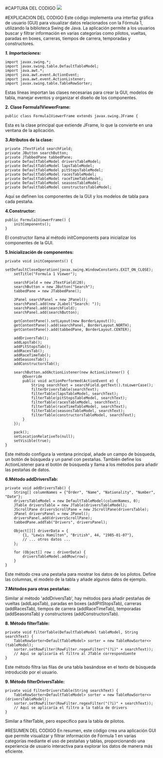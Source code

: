 #CAPTURA DEL CODIGO
![](https://i.ibb.co/KzsGhWR/21.png)

#EXPLICACION DEL CODIGO
Este código implementa una interfaz gráfica de usuario (GUI) para visualizar datos relacionados con la Fórmula 1, utilizando la biblioteca Swing de Java. La aplicación permite a los usuarios buscar y filtrar información en varias categorías como pilotos, vueltas, paradas en boxes, carreras, tiempos de carrera, temporadas y constructores.

***1. Importaciones:***

	import javax.swing.*;
	import javax.swing.table.DefaultTableModel;
	import java.awt.*;
	import java.awt.event.ActionEvent;
	import java.awt.event.ActionListener;
	import javax.swing.table.TableRowSorter;

Estas líneas importan las clases necesarias para crear la GUI, modelos de 		tabla, manejar eventos y organizar el diseño de los componentes.


**2. Clase Formula1ViewerFrame:**

	public class Formula1ViewerFrame extends javax.swing.JFrame {

Esta es la clase principal que extiende JFrame, lo que la convierte en una ventana de la aplicación.


**3.Atributos de la clase:**

	private JTextField searchField;
	private JButton searchButton;
	private JTabbedPane tabbedPane;
	private DefaultTableModel driversTableModel;
	private DefaultTableModel lapsTableModel;
	private DefaultTableModel pitStopsTableModel;
	private DefaultTableModel racesTableModel;
	private DefaultTableModel raceTimeTableModel;
	private DefaultTableModel seasonsTableModel;
	private DefaultTableModel constructorsTableModel;

Aquí se definen los componentes de la GUI y los modelos de tabla para cada pestaña.

**4.Constructor:**

	public Formula1ViewerFrame() {
    	initComponents();
	}

El constructor llama al método initComponents para inicializar los componentes de la GUI.

**5.Inicialización de componentes:**

	private void initComponents() {
    	setDefaultCloseOperation(javax.swing.WindowConstants.EXIT_ON_CLOSE);
	    setTitle("Formula 1 Viewer");

    	searchField = new JTextField(20);
    	searchButton = new JButton("Search");
    	tabbedPane = new JTabbedPane();

    	JPanel searchPanel = new JPanel();
    	searchPanel.add(new JLabel("Search: "));
    	searchPanel.add(searchField);
    	searchPanel.add(searchButton);

    	getContentPane().setLayout(new BorderLayout());
    	getContentPane().add(searchPanel, BorderLayout.NORTH);
    	getContentPane().add(tabbedPane, BorderLayout.CENTER);

    	addDriversTab();
    	addLapsTab();
    	addPitStopsTab();
    	addRacesTab();
    	addRaceTimeTab();
    	addSeasonsTab();
    	addConstructorsTab();

    	searchButton.addActionListener(new ActionListener() {
        	@Override
        	public void actionPerformed(ActionEvent e) {
            	String searchText = searchField.getText().toLowerCase();
            	filterDriversTable(searchText);
            	filterTable(lapsTableModel, searchText);
            	filterTable(pitStopsTableModel, searchText);
            	filterTable(racesTableModel, searchText);
            	filterTable(raceTimeTableModel, searchText);
            	filterTable(seasonsTableModel, searchText);
            	filterTable(constructorsTableModel, searchText);
        	}
    	});

    	pack();
    	setLocationRelativeTo(null);
    	setVisible(true);
	}


Este método configura la ventana principal, añade un campo de búsqueda, un botón de búsqueda y un panel con pestañas. También define los ActionListener para el botón de búsqueda y llama a los métodos para añadir las pestañas de datos.

**6.Método addDriversTab:**

	private void addDriversTab() {
    	String[] columnNames = {"Order", "Name", "Nationality", "Number", "Date"};
    	driversTableModel = new DefaultTableModel(columnNames, 0);
    	JTable driversTable = new JTable(driversTableModel);
    	JScrollPane driversScrollPane = new JScrollPane(driversTable);
    	JPanel driversPanel = new JPanel();
    	driversPanel.add(driversScrollPane);
    	tabbedPane.addTab("Drivers", driversPanel);

    	Object[][] driverData = {
        	{1, "Lewis Hamilton", "British", 44, "1985-01-07"},
        	// ... otros datos ...
    	};

    	for (Object[] row : driverData) {
        	driversTableModel.addRow(row);
    	}
	}


Este método crea una pestaña para mostrar los datos de los pilotos. Define las columnas, el modelo de la tabla y añade algunos datos de ejemplo.


**7.Métodos para otras pestañas:**

Similar al método 'addDriversTab', hay métodos para añadir pestañas de vueltas (addLapsTab), paradas en boxes (addPitStopsTab), carreras (addRacesTab), tiempos de carrera (addRaceTimeTab), temporadas (addSeasonsTab) y constructores (addConstructorsTab).


**8. Método filterTable:**

	private void filterTable(DefaultTableModel tableModel, String searchText) {
    	TableRowSorter<DefaultTableModel> sorter = new TableRowSorter<>(tableModel);
    	sorter.setRowFilter(RowFilter.regexFilter("(?i)" + searchText));
    	// Aquí se aplicaría el filtro al JTable correspondiente
	}

Este método filtra las filas de una tabla basándose en el texto de búsqueda introducido por el usuario.


**9. Método filterDriversTable:**

	private void filterDriversTable(String searchText) {
    	TableRowSorter<DefaultTableModel> sorter = new TableRowSorter<>(driversTableModel);
    	sorter.setRowFilter(RowFilter.regexFilter("(?i)" + searchText));
    	// Aquí se aplicaría el filtro a la tabla de drivers
	}

Similar a filterTable, pero específico para la tabla de pilotos.

#RESUMEN DEL CODIGO
En resumen, este código crea una aplicación GUI que permite visualizar y filtrar información de Fórmula 1 en varias categorías mediante el uso de pestañas y tablas, proporcionando una experiencia de usuario interactiva para explorar los datos de manera más eficiente.
